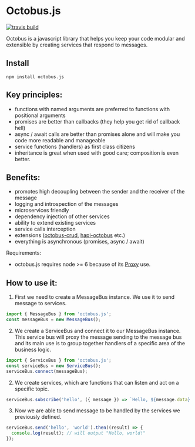 # Octobus.js

[![travis build](https://img.shields.io/travis/makeen-project/octobus.svg)](https://travis-ci.org/makeen-project/octobus)


Octobus is a javascript library that helps you keep your code modular and extensible by creating services that respond to messages.

## Install

```
npm install octobus.js
```

## Key principles:
- functions with named arguments are preferred to functions with positional arguments
- promises are better than callbacks (they help you get rid of callback hell)
- async / await calls are better than promises alone and will make you code more readable and manageable
- service functions (handlers) as first class citizens
- inheritance is great when used with good care; composition is even better.

## Benefits:
- promotes high decoupling between the sender and the receiver of the message
- logging and introspection of the messages
- microservices friendly
- dependency injection of other services
- ability to extend existing services
- service calls interception
- extensions ([octobus-crud](https://github.com/viczam/octobus-crud), [hapi-octobus](https://github.com/viczam/hapi-octobus) etc.)
- everything is asynchronous (promises, async / await)

Requirements:
- octobus.js requires node >= 6 because of its [Proxy](https://developer.mozilla.org/en-US/docs/Web/JavaScript/Reference/Global_Objects/Proxy) use.

## How to use it:

1) First we need to create a MessageBus instance. We use it to send message to services.

```js
import { MessageBus } from 'octobus.js';
const messageBus = new MessageBus();
```

2) We create a ServiceBus and connect it to our MessageBus instance. This service bus will proxy the message sending to the message bus and its main use is to group together handlers of a specific area of the business logic.

```js
import { ServiceBus } from 'octobus.js';
const serviceBus = new ServiceBus();
serviceBus.connect(messageBus);
```

2) We create services, which are functions that can listen and act on a specific topic.

```js
serviceBus.subscribe('hello', ({ message }) => `Hello, ${message.data}!`);
```

3) Now we are able to send message to be handled by the services we previously defined.

```js
serviceBus.send('hello', 'world').then((result) => {
  console.log(result); // will output "Hello, world!"
});
```
